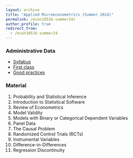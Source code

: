 ```yaml
---
layout: archive
title: "Applied Microeconometrics (Summer 2024)"
permalink: /econ10516-summer24/
author_profile: true
redirect_from:
  - /econ10516-summer24
---
```



### Administrative Data
  - [Syllabus](https://ErickFMolina.github.io/files/ECON10516_S24_syllabus.pdf)
  - [First class](https://ErickFMolina.github.io/files/00_first_class.pdf)
  - [Good practices](https://ErickFMolina.github.io/files/ECON10516_S24_good_practices.pdf)

### Material

  1. Probability and Statistical Inference
  2. Introduction to Statistical Software
  3. Review of Econometrics
  5. Model Validity
  7. Models with Binary or Categorical Dependent Variables
  8. Panel Data
  9. The Causal Problem
  10. Randomized Control Trials (RCTs)
  11. Instrumental Variables
  12. Difference-in-Differences
  13. Regression Discontinuity


